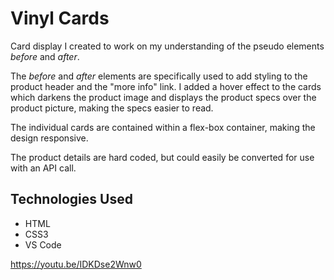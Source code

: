 # Vinyl Cards
Card display I created to work on my understanding of the pseudo elements *before* and *after*.

The *before* and *after* elements are specifically used to add styling to the product header and the "more info" link.
I added a hover effect to the cards which darkens the product image and displays the product specs over the product picture, making the specs easier to read.

The individual cards are contained within a flex-box container, making the design responsive.

The product details are hard coded, but could easily be converted for use with an API call.

## Technologies Used
  * HTML
  * CSS3
  * VS Code
 
 
https://youtu.be/IDKDse2Wnw0 
 
 
 
